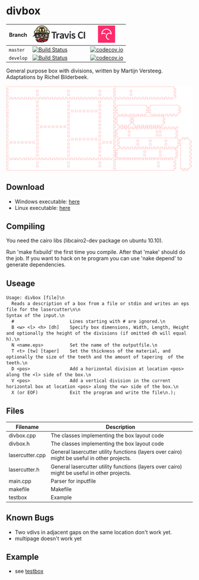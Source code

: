 # divbox

Branch|[![Travis CI logo](pics/TravisCI.png)](https://travis-ci.org)|[![Codecov logo](pics/Codecov.png)](https://www.codecov.io)
---|---|---
`master`|[![Build Status](https://travis-ci.org/richelbilderbeek/divbox.svg?branch=master)](https://travis-ci.org/richelbilderbeek/divbox) | [![codecov.io](https://codecov.io/github/richelbilderbeek/divbox/coverage.svg?branch=master)](https://codecov.io/github/richelbilderbeek/divbox?branch=master)
`develop`|[![Build Status](https://travis-ci.org/richelbilderbeek/divbox.svg?branch=develop)](https://travis-ci.org/richelbilderbeek/divbox) | [![codecov.io](https://codecov.io/github/richelbilderbeek/divbox/coverage.svg?branch=develop)](https://codecov.io/github/richelbilderbeek/divbox?branch=develop)

General purpose box with divisions, written by Martijn Versteeg. Adaptations by Richel Bilderbeek.

![](test.png)

## Download

 * Windows executable: [here](http://www.richelbilderbeek.nl/divbox.zip)
 * Linux executable: [here](http://www.richelbilderbeek.nl/divbox_linux.zip)

## Compiling

You need the cairo libs (libcairo2-dev package on ubuntu 10.10).

Run 'make fixbuild' the first time you compile. 
After that 'make' should do the job. 
If you want to hack on te program you can use 'nake depend' to generate dependencies.

## Useage

```
Usage: divbox [file]\n
  Reads a description of a box from a file or stdin and writes an eps file for the lasercutter\n\n
Syntax of the input.\n
  #                     Lines starting with # are ignored.\n
  B <w> <l> <h> [dh]    Specify box dimensions, Width, Length, Height   and optionally the height of the divisions (if omitted dh will equal h).\n
  N <name.eps>          Set the name of the outputfile.\n
  T <t> [tw] [taper]    Set the thickness of the material, and optionally the size of the teeth and the amount of tapering  of the teeth.\n
  D <pos>               Add a horizontal division at location <pos> along the <l> side of the box.\n
  V <pos>               Add a vertical division in the current horizontal box at location <pos> along the <w> side of the box.\n
  X (or EOF)            Exit the program and write the file\n.);
```

## Files

Filename|Description
---|---
divbox.cpp      | The classes implementing the box layout code
divbox.h        | The classes implementing the box layout code
lasercutter.cpp |	General lasercutter utility functions (layers over cairo) might be useful in other projects.
lasercutter.h   | General lasercutter utility functions (layers over cairo) might be useful in other projects.
main.cpp			  | Parser for inputfile
makefile        | Makefile
testbox 			  | Example

## Known Bugs

 * Two vdivs in adjacent gaps on the same location don't work yet.
 * multipage doesn't work yet

## Example

 * see [testbox](testbox)

